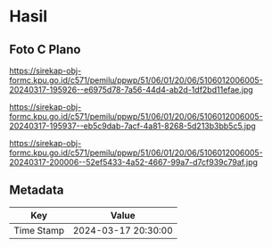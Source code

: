# Hasil

## Foto C Plano

https://sirekap-obj-formc.kpu.go.id/c571/pemilu/ppwp/51/06/01/20/06/5106012006005-20240317-195926--e6975d78-7a56-44d4-ab2d-1df2bd11efae.jpg

https://sirekap-obj-formc.kpu.go.id/c571/pemilu/ppwp/51/06/01/20/06/5106012006005-20240317-195937--eb5c9dab-7acf-4a81-8268-5d213b3bb5c5.jpg

https://sirekap-obj-formc.kpu.go.id/c571/pemilu/ppwp/51/06/01/20/06/5106012006005-20240317-200006--52ef5433-4a52-4667-99a7-d7cf939c79af.jpg


## Metadata

| Key        | Value               |
| ---------- | ------------------- |
| Time Stamp | 2024-03-17 20:30:00 |



